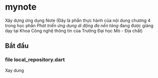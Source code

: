 # mynote
Xây dựng ứng dụng Note
(Đây là phần thực hành của nội dung chương 4 trong học phần *Phát triển ứng dụng di động đa nền tảng* đang được giảng dạy tại Khoa Công nghệ thông tin của Trường Đại học Mỏ - Địa chất)

## Bắt đầu

### file local_repository.dart
Xay dung




